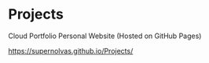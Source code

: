 # Projects

Cloud Portfolio Personal Website (Hosted on GitHub Pages)

https://supernolvas.github.io/Projects/
